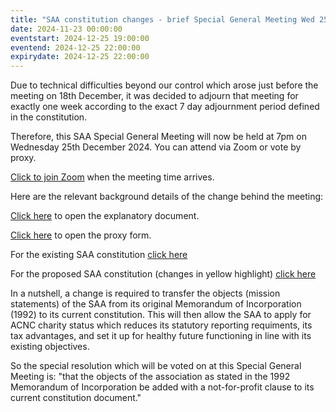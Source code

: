 ```yaml
---
title: "SAA constitution changes - brief Special General Meeting Wed 25th Dec 2024, 7pm"
date: 2024-11-23 00:00:00
eventstart: 2024-12-25 19:00:00
eventend: 2024-12-25 22:00:00
expirydate: 2024-12-25 22:00:00
---
```


Due to technical difficulties beyond our control which arose just before the meeting on 18th December, it was decided to adjourn that meeting for exactly one week according to the exact 7 day adjournment period defined in the constitution.

Therefore, this SAA Special General Meeting will now be held at 7pm on Wednesday 25th December 2024. You can attend via Zoom or vote by proxy.

[Click to join Zoom](https://us02web.zoom.us/j/89935897712?pwd=VnZLZGxzK0NCcmJzdVplQkx0OUc5Zz09) when the meeting time arrives.

Here are the relevant background details of the change behind the meeting:

[Click here](https://static.swedenborg.com.au/pdf/fliers/saasgm20241218constitution.pdf) to open the explanatory document.

[Click here](https://static.swedenborg.com.au/pdf/fliers/saasgm20241218proxy.pdf) to open the proxy form.

For the existing SAA constitution [click here](https://static.swedenborg.com.au/pdf/constitution.pdf)

For the proposed SAA constitution (changes in yellow highlight) [click here](https://static.swedenborg.com.au/pdf/newconstitution.pdf)

In a nutshell, a change is required to transfer the objects (mission statements) of the SAA from its original Memorandum of Incorporation (1992) to its current constitution. This will then allow the SAA to apply for ACNC charity status which reduces its statutory reporting requiments, its tax advantages, and set it up for healthy future functioning in line with its existing objectives.

So the special resolution which will be voted on at this Special General Meeting is: "that the objects of the association as stated in the 1992 Memorandum of Incorporation be added with a not-for-profit clause to its current constitution document."